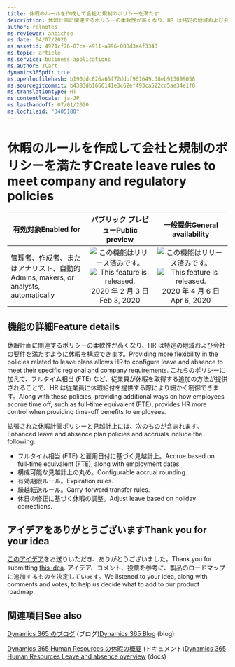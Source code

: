 ```yaml
---
title: 休暇のルールを作成して会社と規制のポリシーを満たす
description: 休暇計画に関連するポリシーの柔軟性が高くなり、HR は特定の地域および会社の要件を満たすように休暇を構成できます。 これらのポリシーに加えて、FTE など、従業員が休暇を取得する追加の方法が提供されることで、HR は従業員に休暇給付を提供する際により細かく制御できます。
author: relnotes
ms.reviewer: anbichse
ms.date: 04/07/2020
ms.assetid: 4971cf76-87ca-e911-a996-000d3a4f3343
ms.topic: article
ms.service: business-applications
ms.author: JCart
dynamics365pdf: true
ms.openlocfilehash: b190ddc826a65f72ddbf901649c38eb913099058
ms.sourcegitcommit: b4383db1666141e3c62ef493ca522cd5ae34e1f0
ms.translationtype: HT
ms.contentlocale: ja-JP
ms.lasthandoff: 07/01/2020
ms.locfileid: "3405180"
---
```

# <a name="create-leave-rules-to-meet-company-and-regulatory-policies"></a><span data-ttu-id="1903a-104">休暇のルールを作成して会社と規制のポリシーを満たす</span><span class="sxs-lookup"><span data-stu-id="1903a-104">Create leave rules to meet company and regulatory policies</span></span>


| <span data-ttu-id="1903a-105">有効対象</span><span class="sxs-lookup"><span data-stu-id="1903a-105">Enabled for</span></span>    |  <span data-ttu-id="1903a-106">パブリック プレビュー</span><span class="sxs-lookup"><span data-stu-id="1903a-106">Public preview</span></span> | <span data-ttu-id="1903a-107">一般提供</span><span class="sxs-lookup"><span data-stu-id="1903a-107">General availability</span></span> | 
| ---------- | :----------: |:----------: |
|<span data-ttu-id="1903a-108">管理者、作成者、またはアナリスト、自動的</span><span class="sxs-lookup"><span data-stu-id="1903a-108">Admins, makers, or analysts, automatically</span></span>|<span data-ttu-id="1903a-109">![この機能はリリース済みです。](/dynamics365-release-plan/media/green-checkmark.png "この機能はリリース済みです。")</span><span class="sxs-lookup"><span data-stu-id="1903a-109">![This feature is released.](/dynamics365-release-plan/media/green-checkmark.png "This feature is released.")</span></span> <span data-ttu-id="1903a-110">2020 年 2 月 3 日</span><span class="sxs-lookup"><span data-stu-id="1903a-110">Feb 3, 2020</span></span>| <span data-ttu-id="1903a-111">![この機能はリリース済みです。](/dynamics365-release-plan/media/green-checkmark.png "この機能はリリース済みです。")</span><span class="sxs-lookup"><span data-stu-id="1903a-111">![This feature is released.](/dynamics365-release-plan/media/green-checkmark.png "This feature is released.")</span></span> <span data-ttu-id="1903a-112">2020 年 4 月 6 日</span><span class="sxs-lookup"><span data-stu-id="1903a-112">Apr 6, 2020</span></span>|






## <a name="feature-details"></a><span data-ttu-id="1903a-113">機能の詳細</span><span class="sxs-lookup"><span data-stu-id="1903a-113">Feature details</span></span>
<!--feature detail start -->
<span data-ttu-id="1903a-114">休暇計画に関連するポリシーの柔軟性が高くなり、HR は特定の地域および会社の要件を満たすように休暇を構成できます。</span><span class="sxs-lookup"><span data-stu-id="1903a-114">Providing more flexibility in the policies related to leave plans allows HR to configure leave and absence to meet their specific regional and company requirements.</span></span> <span data-ttu-id="1903a-115">これらのポリシーに加えて、フルタイム相当 (FTE) など、従業員が休暇を取得する追加の方法が提供されることで、HR は従業員に休暇給付を提供する際により細かく制御できます。</span><span class="sxs-lookup"><span data-stu-id="1903a-115">Along with these policies, providing additional ways on how employees accrue time off, such as full-time equivalent (FTE), provides HR more control when providing time-off benefits to employees.</span></span>

<span data-ttu-id="1903a-116">拡張された休暇計画ポリシーと見越計上には、次のものが含まれます。</span><span class="sxs-lookup"><span data-stu-id="1903a-116">Enhanced leave and absence plan policies and accruals include the following:</span></span> 
 
- <span data-ttu-id="1903a-117">フルタイム相当 (FTE) と雇用日付に基づく見越計上。</span><span class="sxs-lookup"><span data-stu-id="1903a-117">Accrue based on full-time equivalent (FTE), along with employment dates.</span></span>
- <span data-ttu-id="1903a-118">構成可能な見越計上の丸め。</span><span class="sxs-lookup"><span data-stu-id="1903a-118">Configurable accrual rounding.</span></span>
- <span data-ttu-id="1903a-119">有効期限ルール。</span><span class="sxs-lookup"><span data-stu-id="1903a-119">Expiration rules.</span></span>
- <span data-ttu-id="1903a-120">繰越転送ルール。</span><span class="sxs-lookup"><span data-stu-id="1903a-120">Carry-forward transfer rules.</span></span>
- <span data-ttu-id="1903a-121">休日の修正に基づく休暇の調整。</span><span class="sxs-lookup"><span data-stu-id="1903a-121">Adjust leave based on holiday corrections.</span></span>
<!--feature detail end -->









## <a name="thank-you-for-your-idea"></a><span data-ttu-id="1903a-122">アイデアをありがとうございます</span><span class="sxs-lookup"><span data-stu-id="1903a-122">Thank you for your idea</span></span>
<span data-ttu-id="1903a-123">[このアイデア](https://experience.dynamics.com/ideas/idea/?ideaid=eaa69bd4-bf2b-e911-9461-0003ff68a873)をお送りいただき、ありがとうございました。</span><span class="sxs-lookup"><span data-stu-id="1903a-123">Thank you for submitting [this idea](https://experience.dynamics.com/ideas/idea/?ideaid=eaa69bd4-bf2b-e911-9461-0003ff68a873).</span></span> <span data-ttu-id="1903a-124">アイデア、コメント、投票を参考に、製品のロードマップに追加するものを決定しています。</span><span class="sxs-lookup"><span data-stu-id="1903a-124">We listened to your idea, along with comments and votes, to help us decide what to add to our product roadmap.</span></span>

## <a name="see-also"></a><span data-ttu-id="1903a-125">関連項目</span><span class="sxs-lookup"><span data-stu-id="1903a-125">See also</span></span>

<!--blog start-->
<span data-ttu-id="1903a-126">[Dynamics 365 のブログ](https://cloudblogs.microsoft.com/dynamics365/bdm/2020/02/06/improve-the-leave-and-absence-experience-across-the-organization/) (ブログ)</span><span class="sxs-lookup"><span data-stu-id="1903a-126">[Dynamics 365 Blog](https://cloudblogs.microsoft.com/dynamics365/bdm/2020/02/06/improve-the-leave-and-absence-experience-across-the-organization/) (blog)</span></span>
<!--blog end-->

<!--docs start-->
<span data-ttu-id="1903a-127">[Dynamics 365 Human Resources の休暇の概要](https://docs.microsoft.com/dynamics365/human-resources/hr-leave-and-absence-types) (ドキュメント)</span><span class="sxs-lookup"><span data-stu-id="1903a-127">[Dynamics 365 Human Resources Leave and absence overview](https://docs.microsoft.com/dynamics365/human-resources/hr-leave-and-absence-types) (docs)</span></span>
<!--docs end-->
